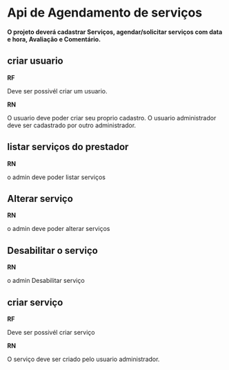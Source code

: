 # Api de Agendamento de serviços

**O projeto deverá cadastrar Serviços, agendar/solicitar serviços com data e hora, Avaliação e Comentário.**




## criar usuario

**RF**

Deve ser possivél criar um usuario.


**RN**

O usuario deve poder criar seu proprio cadastro.
O usuario administrador deve ser cadastrado por outro administrador.



## listar serviços do prestador


**RN** 

o admin deve poder listar serviços


## Alterar serviço

**RN** 

o admin deve poder alterar serviços


## Desabilitar o serviço

**RN**

o admin Desabilitar serviço


## criar serviço

**RF**

Deve ser possivél criar serviço


**RN**

O serviço deve ser criado pelo usuario administrador.




